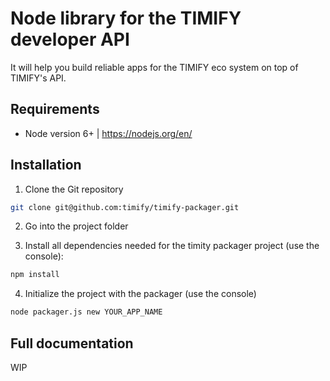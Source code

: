 # Node library for the TIMIFY developer API

It will help you build reliable apps for the TIMIFY eco system on top of TIMIFY's API.

## Requirements

* Node version 6+ | <https://nodejs.org/en/>

## Installation

1) Clone the Git repository

```bash
git clone git@github.com:timify/timify-packager.git
```

2) Go into the project folder

3) Install all dependencies needed for the timity packager project (use the console):

```bash
npm install
```

4)  Initialize the project with the packager (use the console)

```bash
node packager.js new YOUR_APP_NAME
```

## Full documentation

WIP